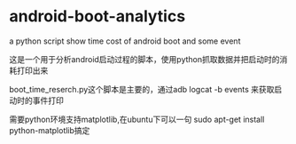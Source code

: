 android-boot-analytics
======================

a python script show time cost of android boot and some event

这是一个用于分析android启动过程的脚本，使用python抓取数据并把启动时的消耗打印出来


boot_time_reserch.py这个脚本是主要的，通过adb logcat -b events 来获取启动时的事件打印

需要python环境支持matplotlib,在ubuntu下可以一句 sudo apt-get install python-matplotlib搞定
